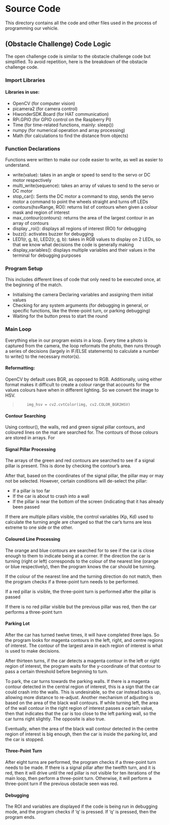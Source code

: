 # Source Code
This directory contains all the code and other files used in the process of programming our vehicle. 

## (Obstacle Challenge) Code Logic
The open challenge code is similar to the obstacle challenge code but simplified. To avoid repetition, here is the breakdown of the obstacle challenge code.

### Import Libraries
#### Libraries in use:
* OpenCV (for computer vision)
* picamera2 (for camera control)
* HiwonderSDK.Board (for HAT communication)
* RPi.GPIO (for GPIO control on the Raspberry Pi)
* Time (for time-related functions, mainly: sleep())
* numpy (for numerical operation and array processing)
* Math (for calculations to find the distance from objects)

### Function Declarations
Functions were written to make our code easier to write, as well as easier to understand.
* write(value): takes in an angle or speed to send to the servo or DC motor respectively
* multi_write(sequence): takes an array of values to send to the servo or DC motor
* stop_car(): Sents the DC motor a command to stop, sends the servo motor a command to point the wheels straight and turns off LEDs
* contours(hsvRange, ROI): returns list of contours when given a colour mask and region of interest
* max_contour(contours): returns the area of the largest contour in an array of contours
* display _roi(): displays all regions of interest (ROI) for debugging
* buzz(): activates buzzer for debugging
* LED1(r, g, b), LED2(r, g, b): takes in RGB values to display on 2 LEDs, so that we know what decisions the code is generally making
* display_variables(): displays multiple variables and their values in the terminal for debugging purposes

### Program Setup
This includes different lines of code that only need to be executed once, at the beginning of the match. 
* Initialising the camera
 Declaring variables and assigning them initial values
* Checking for any system arguments (for debugging in general, or specific functions, like the three-point turn, or parking debugging)
* Waiting for the button press to start the round

### Main Loop
Everything else in our program exists in a loop. Every time a photo is captured from the camera, the loop reformats the photo, then runs through a series of decisions (largely in IF/ELSE statements) to calculate a number to write() to the necessary motor(s). 

#### Reformatting:
OpenCV by default uses BGR, as opposed to RGB. Additionally, using either format makes it difficult to create a colour range that accounts for the values colours have when in different lighting. So we convert the image to HSV.
>         img_hsv = cv2.cvtColor(img, cv2.COLOR_BGR2HSV)

#### Contour Searching
Using contour(), the walls, red and green signal pillar contours, and coloured lines on the mat are searched for. The contours of those colours are stored in arrays. For 

#### Signal Pillar Processing
The arrays of the green and red contours are searched to see if a signal pillar is present. This is done by checking the contour’s area.

After that, based on the coordinates of the signal pillar, the pillar may or may not be selected.
However, certain conditions will de-select the pillar:
* If a pillar is too far
* If the car is about to crash into a wall
* If the pillar is near the bottom of the screen (indicating that it has already been passed

If there are multiple pillars visible, the control variables (Kp, Kd) used to calculate the turning angle are changed so that the car’s turns are less extreme to one side or the other.
  
#### Coloured Line Processing
The orange and blue contours are searched for to see if the car is close enough to them to indicate being at a corner. If the direction the car is turning (right or left) corresponds to the colour of the nearest line (orange or blue respectively), then the program knows the car should be turning.

If the colour of the nearest line and the turning direction do not match, then the program checks if a three-point turn needs to be performed.

If a red pillar is visible, the three-point turn is performed after the pillar is passed

If there is no red pillar visible but the previous pillar was red, then the car performs a three-point turn

#### Parking Lot
After the car has turned twelve times, it will have completed three laps. So the program looks for magenta contours in the left, right, and centre regions of interest. The contour of the largest area in each region of interest is what is used to make decisions. 

After thirteen turns, if the car detects a magenta contour in the left or right region of interest, the program waits for the y-coordinate of that contour to pass a certain threshold before beginning to turn.

To park, the car turns towards the parking walls. If there is a magenta contour detected in the central region of interest, this is a sign that the car could crash into the walls. This is undesirable, so the car instead backs up, allowing more distance to re-adjust. Another mechanism of adjusting is based on the area of the black wall contours. If while turning left, the area of the wall contour in the right region of interest passes a certain value, then that indicates that the car is too close to the left parking wall, so the car turns right slightly. The opposite is also true.

Eventually, when the area of the black wall contour detected in the centre region of interest is big enough, then the car is inside the parking lot, and the car is stopped.

#### Three-Point Turn
After eight turns are performed, the program checks if a three-point turn needs to be made. 
If there is a signal pillar after the twelfth turn, and it is red, then it will drive until the red pillar is not visible for ten iterations of the main loop, then perform a three-point turn.
Otherwise, it will perform a three-point turn if the previous obstacle seen was red. 

#### Debugging
The ROI and variables are displayed if the code is being run in debugging mode, and the program checks if ‘q’ is pressed. If ‘q’ is pressed, then the program ends.
